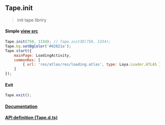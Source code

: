 ## Tape.init
> init tape libriry

#### Simple [view src](../examples/demo)
```js
Tape.init(750, 1334); // Tape.init3D(750, 1334);
Tape.bg.setBgColor('#02021a');
Tape.start({
    mainPage: LoadingActivity,
    commonRes: [
        { url: 'res/atlas/res/loading.atlas', type: Laya.Loader.ATLAS },
    ]
});
```

#### Exit
```js
Tape.exit();
```

#### [Documentation](./)
#### [API definition (Tape.d.ts)](../include/tape.d.ts)